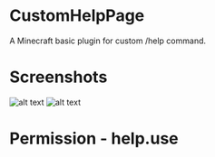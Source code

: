 # CustomHelpPage
A Minecraft basic plugin for custom /help command.

# Screenshots
![alt text](https://cdn.discordapp.com/attachments/496237265245437982/919883935985565716/unknown.png)
![alt text](https://cdn.discordapp.com/attachments/496237265245437982/919884157377708032/unknown.png)

# Permission - help.use
